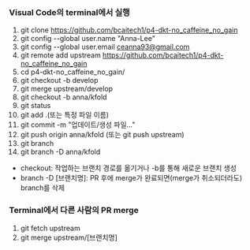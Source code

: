 ### Visual Code의 terminal에서 실행
1. git clone https://github.com/bcaitech1/p4-dkt-no_caffeine_no_gain
2. git config --global user.name "Anna-Lee"
3. git config --global user.email ceanna93@gmail.com
4. git remote add upstream https://github.com/bcaitech1/p4-dkt-no_caffeine_no_gain
5. cd p4-dkt-no_caffeine_no_gain/
6. git checkout -b develop
7. git merge upstream/develop
8. git checkout -b anna/kfold
9. git status 
10. git add .(또는 특정 파일 이름)
11. git commit -m "업데이트/생성 파일..."
12. git push origin anna/kfold (또는 git push upstream)
13. git branch
14. git branch -D anna/kfold

- checkout: 작업하는 브랜치 경로를 옮기거나 -b를 통해 새로운 브랜치 생성
- branch -D \[브랜치명\]: PR 후에 merge가 완료되면(merge가 취소되더라도) branch를 삭제

### Terminal에서 다른 사람의 PR merge
1. git fetch upstream
2. git merge upstream/\[브랜치명\]
